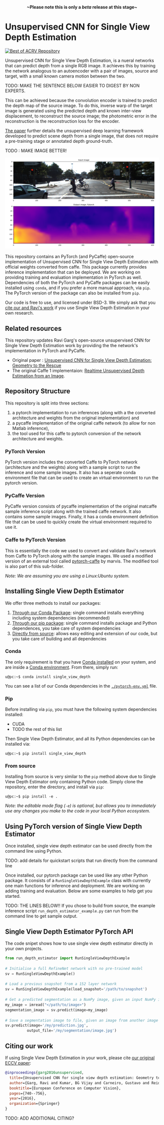 <p align=center><strong>~Please note this is only a <em>beta</em> release at this stage~</strong></p>

# Unsupervised CNN for Single View Depth Estimation 

[![Best of ACRV Repository](https://img.shields.io/badge/collection-best--of--acrv-%23a31b2a)](https://roboticvision.org/best-of-acrv)

Unsupervised CNN for Single View Depth Estimation, is a nueral networks that can predict depth from a single RGB image. It achieves this by training the network analogous to an autoencoder with a pair of images, source and target, with a small known camera motion between the two. 

TODO: MAKE THE SENTENCE BELOW EASIER TO DIGEST BY NON EXPERTS.

This can be achieved because the convolution encoder is trained to predict the depth map of the source image. To do this, inverse warp of the target image is generated using the predicted depth and known inter-view displacement, to reconstruct the source image; the photometric error in the reconstruction is the reconstruction loss for the encoder. 

[The paper](https://arxiv.org/pdf/1603.04992v2.pdf) further details the unsupervised deep learning framework developed to predict scene depth from a single image, that does not require a pre-training stage or annotated depth ground-truth.

TODO : MAKE IMAGE BETTER!

<p align="center">
<img alt="Single View Sample output on KITTI dataset" src="https://github.com/best-of-acrv/unsupervised-depth-estimation/raw/repo_restructure/docs/sample_output_1.png"/>
</p>

This repository contains an PyTorch (and PyCaffe) open-source implementation of Unsupervised CNN for Single View Depth Estimation with official weights converted from caffe. This package currently provides inference implementation that can be deployed. We are working on providing training and evaluation implementation in PyTorch as well. Dependencies of both the PyTorch and PyCaffe packages can be easily installed using `conda`, and if you prefer a more manual approach, via `pip`. The PyTorch version of the package can also be installed from `pip`.

Our code is free to use, and licensed under BSD-3. We simply ask that you [cite our and Ravi's work](#citing-our-work) if you use Single View Depth Estimation in your own research.

## Related resources

This repository updates Ravi Garg's open-source unsupervised CNN for Single View Depth Estimation work by providing the the network's implementation in PyTorch and PyCaffe. 

- Original paper : [Unsupervised CNN for Single View Depth Estimation: Geometry to the Rescue](https://arxiv.org/pdf/1603.04992v2.pdf)
- The original Caffe 1 implementaion: [Realtime Unsupervised Depth Estimation from an Image](https://github.com/Ravi-Garg/Unsupervised_Depth_Estimation). 

## Repository Structure
This repository is split into three sections:

1) a pytorch implementation to run inferences (along with a the converted architecture and weights from the original implementation) and 
2) a pycaffe implementation of the original caffe network (to allow for non Matlab inference),
3) the tool used for this caffe to pytorch conversion of the network architecture and weights.  

### PyTorch Version

PyTorch version includes the converted Caffe to PyTorch network (architecture and the weights) along with a sample script to run the inference and some sample images. It also has a seperate conda environment file that can be used to create an virtual environment to run the pytorch version.

### PyCaffe Version

PyCaffe version consists of pycaffe implementation of the original matcaffe sample inference script along with the trained caffe network. It also contains some sample images. Finally, it has a conda environment definition file that can be used to quickly create the virtual environment required to use it.

### Caffe to PyTorch Version

This is essentially the code we used to convert and validate Ravi's network from Caffe to PyTorch along with the sample images. We used a modified version of an external tool called [pytorch-caffe](https://github.com/marvis/pytorch-caffe) by marvis. The modified tool is also part of this sub-folder. 

*Note: We are assuming you are using a Linux:Ubuntu system.*

## Installing Single View Depth Estimator
We offer three methods to install our packages:
1. [Through our Conda Package](#conda): single command installs everything including system dependencies (recommended)
2. [Through our pip package](#pip): single command installs package and Python dependences, you take care of system dependencies
3. [Directly from source](#from-source): allows easy editing and extension of our code, but you take care of building and all dependencies


### Conda

The only requirement is that you have [Conda installed](https://conda.io/projects/conda/en/latest/user-guide/install/index.html) on your system, and are inside a [Conda environment](https://conda.io/projects/conda/en/latest/user-guide/tasks/manage-environments.html). From there, simply run:

```
u@pc:~$ conda install single_view_depth
```

You can see a list of our Conda dependencies in the [`./pytorch-env.yml`](unsupervised_single_view_depth/pytorch-env.yml) file.

### Pip

Before installing via `pip`, you must have the following system dependencies installed:

- CUDA
- TODO the rest of this list

Then Single View Depth Estimator, and all its Python dependencies can be installed via:

```
u@pc:~$ pip install single_view_depth
```

### From source

Installing from source is very similar to the `pip` method above due to Single  View Depth Estimator only containing Python code. Simply clone the repository, enter the directory, and install via `pip`:

```
u@pc:~$ pip install -e .
```

_Note: the editable mode flag (`-e`) is optional, but allows you to immediately use any changes you make to the code in your local Python ecosystem._

## Using PyTorch version of Single View Depth Estimator

Once installed, single view depth estimator can be used directly from the command line using Python.

TODO: add details for quickstart scripts that run directly from the command line

Once installed, our pytorch package can be used like any other Python package. It consists of a `RunSingleViewDepthExample` class with currently one main functions for inference and deployment. We are working on adding training and evaluation. Below are some examples to help get you started. 

TODO: THE LINES BELOW!!
If you chose to build from source, the example inference script `run_depth_estimator_example.py` can run from the command line to get sample output.

## Single View Depth Estimator PyTorch API

The code snipet shows how to use single view depth estimator directly in your own projects.

```python
from run_depth_estimator import RunSingleViewDepthExample

# Initialise a full RefineNet network with no pre-trained model
sv = RunSingleViewDepthExample()

# Load a previous snapshot from a 152 layer network
sv = RunSingleViewDepthExample(load_snapshot='/path/to/snapshot')

# Get a predicted segmentation as a NumPy image, given an input NumPy image
my_image = imread("</path/to/image>")
segmentation_image = sv.predict(image=my_image)

# Save a segmentation image to file, given an image from another image file
sv.predict(image='/my/prediction.jpg',
          output_file='/my/segmentation/image.jpg')
```

## Citing our work

If using Single View Depth Estimation in your work, please cite [our original ECCV paper](https://arxiv.org/pdf/1603.04992v2.pdf):

```bibtex
@inproceedings{garg2016unsupervised,
  title={Unsupervised CNN for single view depth estimation: Geometry to the rescue},
  author={Garg, Ravi and Kumar, BG Vijay and Carneiro, Gustavo and Reid, Ian},
  booktitle={European Conference on Computer Vision},
  pages={740--756},
  year={2016},
  organization={Springer}
}
```

TODO: ADD ADDITIONAL CITING?
